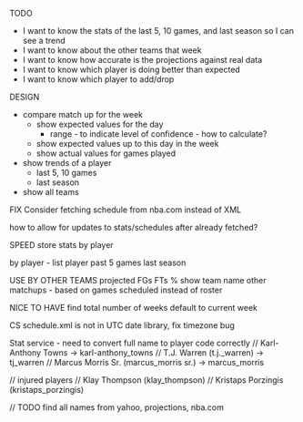 TODO
* I want to know the stats of the last 5, 10 games, and last season so I can see a trend
* I want to know about the other teams that week
* I want to know how accurate is the projections against real data
* I want to know which player is doing better than expected
* I want to know which player to add/drop

DESIGN


* compare match up for the week
    * show expected values for the day
        * range - to indicate level of confidence - how to calculate?
    * show expected values up to this day in the week
    * show actual values for games played
* show trends of a player
    * last 5, 10 games
    * last season
* show all teams

FIX
Consider fetching schedule from nba.com instead of XML

how to allow for updates to stats/schedules after already fetched?


SPEED
store stats by player

by player - list player
past 5 games
last season

USE BY OTHER TEAMS
projected FGs FTs %
show team name
other matchups - based on games scheduled instead of roster
  
NICE TO HAVE
find total number of weeks
default to current week
  
CS
schedule.xml is not in UTC
date library, fix timezone bug

Stat service - need to convert full name to player code correctly
// Karl-Anthony Towns -> karl-anthony_towns
// T.J. Warren (t.j._warren) -> tj_warren
// Marcus Morris Sr. (marcus_morris sr.) -> marcus_morris

// injured players
// Klay Thompson (klay_thompson)
// Kristaps Porzingis (kristaps_porzingis)

// TODO find all names from yahoo, projections, nba.com